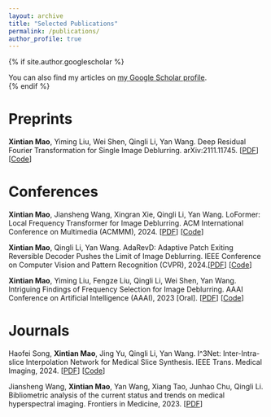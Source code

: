 ```yaml
---
layout: archive
title: "Selected Publications"
permalink: /publications/
author_profile: true
---
```


{% if site.author.googlescholar %}
  <div class="wordwrap">You can also find my articles on <a href="{{site.author.googlescholar}}">my Google Scholar profile</a>.</div>
{% endif %}

<br />

# Preprints
**Xintian Mao**, Yiming Liu, Wei Shen, Qingli Li, Yan Wang. Deep Residual Fourier Transformation for Single Image Deblurring. arXiv:2111.11745. [[PDF](https://arxiv.org/abs/2111.11745v1)] [[Code](https://github.com/DeepMed-Lab-ECNU/Single-Image-Deblur)]

# Conferences
**Xintian Mao**, Jiansheng Wang, Xingran Xie, Qingli Li, Yan Wang. LoFormer: Local Frequency Transformer for Image Deblurring. ACM International Conference on Multimedia (ACMMM), 2024. [[PDF]()] [[Code](https://github.com/DeepMed-Lab-ECNU/Single-Image-Deblur)]

**Xintian Mao**, Qingli Li, Yan Wang. AdaRevD: Adaptive Patch Exiting Reversible Decoder Pushes the Limit of Image Deblurring. IEEE Conference on Computer Vision and Pattern Recognition (CVPR), 2024.​ [[PDF](https://openaccess.thecvf.com/content/CVPR2024/html/Mao_AdaRevD_Adaptive_Patch_Exiting_Reversible_Decoder_Pushes_the_Limit_of_CVPR_2024_paper.html)] [[Code](https://github.com/DeepMed-Lab-ECNU/Single-Image-Deblur)]

**Xintian Mao**, Yiming Liu, Fengze Liu, Qingli Li, Wei Shen, Yan Wang. Intriguing Findings of Frequency Selection for Image Deblurring. AAAI Conference on Artificial Intelligence (AAAI), 2023 [Oral].​ [[PDF](https://ojs.aaai.org/index.php/AAAI/article/view/25281)] [[Code](https://github.com/DeepMed-Lab-ECNU/Single-Image-Deblur)]

# Journals
Haofei Song, **Xintian Mao**, Jing Yu, Qingli Li, Yan Wang. I^3Net: Inter-Intra-slice Interpolation Network for Medical Slice Synthesis. IEEE Trans. Medical Imaging, 2024. [[PDF](https://ieeexplore.ieee.org/abstract/document/10508991/)] [[Code](https://github.com/DeepMed-Lab-ECNU/Medical-Image-Reconstruction)]

Jiansheng Wang, **Xintian Mao**, Yan Wang, Xiang Tao, Junhao Chu, Qingli Li. Bibliometric analysis of the current status and trends on medical hyperspectral imaging. Frontiers in Medicine, 2023. [[PDF](https://www.sciencedirect.com/science/article/pii/S0030399223002244)]
